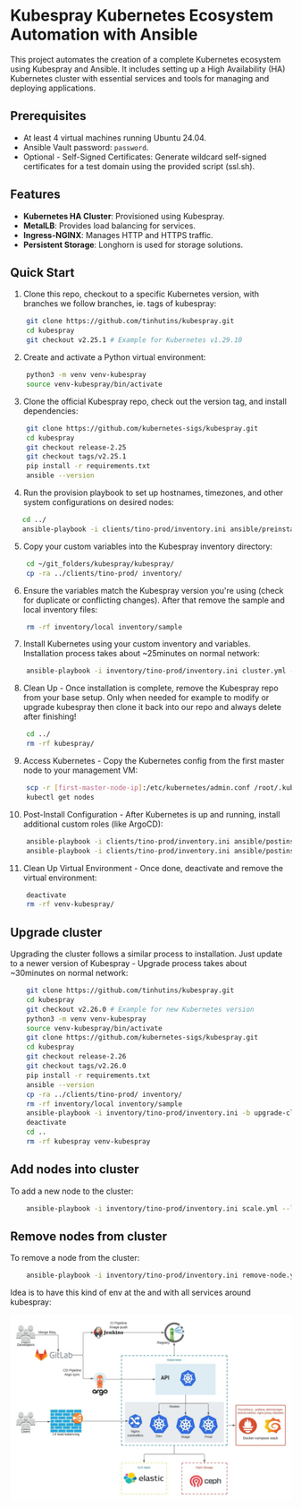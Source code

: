 # Kubespray Kubernetes Ecosystem Automation with Ansible

This project automates the creation of a complete Kubernetes ecosystem using Kubespray and Ansible. It includes setting up a High Availability (HA) Kubernetes cluster with essential services and tools for managing and deploying applications.

## Prerequisites

- At least 4 virtual machines running Ubuntu 24.04.
- Ansible Vault password: `password`.
- Optional - Self-Signed Certificates: Generate wildcard self-signed certificates for a test domain using the provided script (ssl.sh).

## Features

- **Kubernetes HA Cluster**: Provisioned using Kubespray.
- **MetalLB**: Provides load balancing for services.
- **Ingress-NGINX**: Manages HTTP and HTTPS traffic.
- **Persistent Storage**: Longhorn is used for storage solutions.

## Quick Start
1. Clone this repo, checkout to a specific Kubernetes version, with branches we follow branches, ie. tags of kubespray:
```bash
    git clone https://github.com/tinhutins/kubespray.git
    cd kubespray
    git checkout v2.25.1 # Example for Kubernetes v1.29.10
```

2. Create and activate a Python virtual environment:
```bash
    python3 -m venv venv-kubespray
    source venv-kubespray/bin/activate
```

3. Clone the official Kubespray repo, check out the version tag, and install dependencies:
```bash
    git clone https://github.com/kubernetes-sigs/kubespray.git
    cd kubespray
    git checkout release-2.25
    git checkout tags/v2.25.1
    pip install -r requirements.txt
    ansible --version
```

4. Run the provision playbook to set up hostnames, timezones, and other system configurations on desired nodes:

 ```bash
    cd ../
    ansible-playbook -i clients/tino-prod/inventory.ini ansible/preinstall.yml --tags provision -kK --ask-vault-pass
```

5. Copy your custom variables into the Kubespray inventory directory:

```bash
    cd ~/git_folders/kubespray/kubespray/
    cp -ra ../clients/tino-prod/ inventory/
```

6. Ensure the variables match the Kubespray version you're using (check for duplicate or conflicting changes). After that remove the sample and local inventory files:
```bash
    rm -rf inventory/local inventory/sample
```

7. Install Kubernetes using your custom inventory and variables. Installation process takes about ~25minutes on normal network:
```bash
    ansible-playbook -i inventory/tino-prod/inventory.ini cluster.yml --become --become-user=root --ask-vault-pass
```

8. Clean Up - Once installation is complete, remove the Kubespray repo from your base setup. Only when needed for example to modify or upgrade kubespray then clone it back into our repo and always delete after finishing!
```bash
    cd ../
    rm -rf kubespray/
```

9. Access Kubernetes - Copy the Kubernetes config from the first master node to your management VM:

```bash
    scp -r [first-master-node-ip]:/etc/kubernetes/admin.conf /root/.kube/config
    kubectl get nodes
```

10. Post-Install Configuration - After Kubernetes is up and running, install additional custom roles (like ArgoCD):
```bash
    ansible-playbook -i clients/tino-prod/inventory.ini ansible/postinstall.yml --tags k8s_afterchanges --ask-vault-pass
    ansible-playbook -i clients/tino-prod/inventory.ini ansible/postinstall.yml --tags install_argocd --ask-vault-pass
```

11. Clean Up Virtual Environment - Once done, deactivate and remove the virtual environment:
```bash
    deactivate
    rm -rf venv-kubespray/
```

## Upgrade cluster
Upgrading the cluster follows a similar process to installation. Just update to a newer version of Kubespray - Upgrade process takes about ~30minutes on normal network:
```bash
    git clone https://github.com/tinhutins/kubespray.git
    cd kubespray
    git checkout v2.26.0 # Example for new Kubernetes version
    python3 -m venv venv-kubespray
    source venv-kubespray/bin/activate
    git clone https://github.com/kubernetes-sigs/kubespray.git
    cd kubespray
    git checkout release-2.26
    git checkout tags/v2.26.0
    pip install -r requirements.txt
    ansible --version
    cp -ra ../clients/tino-prod/ inventory/
    rm -rf inventory/local inventory/sample
    ansible-playbook -i inventory/tino-prod/inventory.ini -b upgrade-cluster.yml --ask-vault-pass
    deactivate
    cd ..
    rm -rf kubespray venv-kubespray
```

## Add nodes into cluster
To add a new node to the cluster:
```bash
    ansible-playbook -i inventory/tino-prod/inventory.ini scale.yml --limit="k8s-worker-2"  --ask-vault-pass
```

## Remove nodes from cluster
To remove a node from the cluster:
```bash
    ansible-playbook -i inventory/tino-prod/inventory.ini remove-node.yml -e node="k8s-worker-2"--ask-vault-pass
```

Idea is to have this kind of env at the and with all services around kubespray:

![alt text](./tino-external-iac.jpeg?raw=true "Tino - Kubernetes Enviroment")